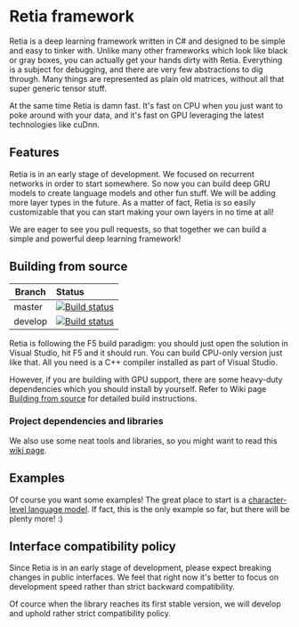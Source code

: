 # Retia framework

Retia is a deep learning framework written in C# and designed to be simple and easy 
to tinker with. Unlike many other frameworks which look like black or gray boxes, you
can actually get your hands dirty with Retia. Everything is a subject for debugging,
and there are very few abstractions to dig through. Many things are represented as
plain old matrices, without all that super generic tensor stuff.

At the same time Retia is damn fast. It's fast on CPU when you just want to poke around
with your data, and it's fast on GPU leveraging the latest technologies like cuDnn.

## Features

Retia is in an early stage of development. We focused on recurrent networks in order to 
start somewhere. So now you can build deep GRU models to create language models and other 
fun stuff. We will be adding more layer types in the future. As a matter of fact, Retia is
so easily customizable that you can start making your own layers in no time at all!

We are eager to see you pull requests, so that together we can build a simple and powerful
deep learning framework!

## Building from source

| Branch | Status |
|--------|:-------|
| master | [![Build status](https://ci.appveyor.com/api/projects/status/8ohrw1c7leli7lmr/branch/master?svg=true)](https://ci.appveyor.com/project/olegtarasov/retia/branch/master) |
| develop | [![Build status](https://ci.appveyor.com/api/projects/status/8ohrw1c7leli7lmr/branch/develop?svg=true)](https://ci.appveyor.com/project/olegtarasov/retia/branch/develop) |

Retia is following the F5 build paradigm: you should just open the solution in Visual Studio,
hit F5 and it should run. You can build CPU-only version just like that. All you need is a C++
compiler installed as part of Visual Studio.

However, if you are building with GPU support, there are some heavy-duty
dependencies which you should install by yourself. Refer to Wiki page [Building from source](https://github.com/total-world-domination/Retia/wiki/Building-from-source)
for detailed build instructions.

### Project dependencies and libraries

We also use some neat tools and libraries, so you might want to read this 
[wiki page](https://github.com/total-world-domination/Retia/wiki/Project-dependencies-and-libraries).

## Examples

Of course you want some examples! The great place to start is a 
[character-level language model](https://github.com/total-world-domination/Retia/wiki/Language-model-example).
If fact, this is the only example so far, but there will be plenty more! :)

## Interface compatibility policy

Since Retia is in an early stage of development, please expect breaking changes in public interfaces.
We feel that right now it's better to focus on development speed rather than strict backward compatibility.

Of cource when the library reaches its first stable version, we will develop and uphold rather strict
compatibility policy.